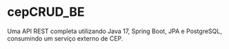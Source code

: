 # cepCRUD_BE
Uma API REST completa utilizando Java 17, Spring Boot, JPA e PostgreSQL, consumindo um serviço externo de CEP. 
